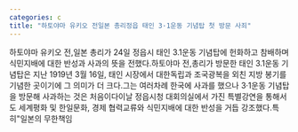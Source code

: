 ```yaml
---
categories: c
title: "하토야마 유키오 전일본 총리정읍 태인 3·1운동 기념탑 첫 방문 사죄"
---
```

하토야마 유키오 전,일본 총리가 24일 정읍시 태인 3.1운동 기념탑에 헌화하고 참배하며 식민지배에 대한 반성과 사과의 뜻을 전했다.하토야마 전,총리가 방문한 태인 3.1운동 기념탑은 지난 1919년 3월 16일, 태인 시장에서 대한독립과 조국광복을 외친 지방 봉기를 기념한 곳이기에 그 의미가 더 크다.그는 여러차례 한국에 사과를 했으나 3·1운동 기념탑을 방문해 사과하는 것은 처음이다이날 정읍시청 대회의실에서 가진 특별강연을 통해서도 세계평화 및 한일문화, 경제 협력교류와 식민지배에 대한 반성을 거듭 강조했다.특히"일본의 무한책임